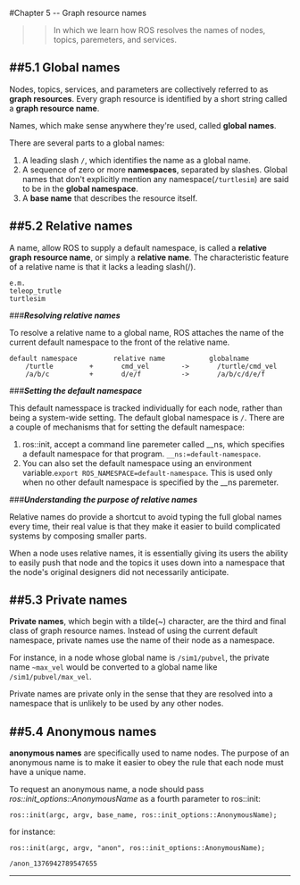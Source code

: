 #Chapter 5 -- Graph resource names
>> In which we learn how ROS resolves the names of nodes, topics, paremeters, and services.

##5.1 Global names
---
Nodes, topics, services, and parameters are collectively referred to as **graph resources**. Every graph resource is identified by a short string called a **graph resource name**.

Names, which make sense anywhere they're used, called **global names**.

There are several parts to a global names:

1. A leading slash `/`, which identifies the name as a global name.
2. A sequence of zero or more **namespaces**, separated by slashes. Global names that don't explicitly mention any namespace(`/turtlesim`) are said to be in the **global namespace**.
3. A **base name** that describes the resource itself.

##5.2 Relative names
---
A name, allow ROS to supply a default namespace, is called a **relative graph resource name**, or simply a **relative name**. The characteristic feature of a relative name is that it lacks a leading slash(/).
```
e.m.
teleop_trutle
turtlesim
```
###**_Resolving relative names_**

To resolve a relative name to a global name, ROS attaches the name of the current default namespace to the front of the relative name.
```
default namespace         relative name           globalname
    /turtle         +       cmd_vel        ->       /turtle/cmd_vel
    /a/b/c          +       d/e/f          ->       /a/b/c/d/e/f
```
###**_Setting the default namespace_**

This default namesspace is tracked individually for each node, rather than being a system-wide setting. The default global namespace is `/`. There are a couple of mechanisms that for setting the default namespace:

1. ros::init, accept a command line paremeter called __ns, which specifies a default namespace for that program. `__ns:=default-namespace`.
2. You can also set the default namespace using an environment variable.`export ROS_NAMESPACE=default-namespace`. This is used only when no other default namespace is specified by the __ns paremeter.

###**_Understanding the purpose of relative names_**

Relative names do provide a shortcut to avoid typing the full global names every time, their real value is that they make it easier to build complicated systems by composing smaller parts.

When a node uses relative names, it is essentially giving its users the ability to easily push that node and the topics it uses down into a namespace that the node's original designers did not necessarily anticipate.

##5.3 Private names
---
**Private names**, which begin with a tilde(~) character, are the third and final class of graph resource names. Instead of using the current default namespace, private names use the name of their node as a namespace.

For instance, in a node whose global name is `/sim1/pubvel`, the private name `~max_vel` would be converted to a global name like `/sim1/pubvel/max_vel`.

Private names are private only in the sense that they are resolved into a namespace that is unlikely to be used by any other nodes.

##5.4 Anonymous names
---
**anonymous names** are specifically used to name nodes. The purpose of an anonymous name is to make it easier to obey the rule that each node must have a unique name.

To request an anonymous name, a node should pass *ros::init_options::AnonymousName* as a fourth parameter to ros::init:
```
ros::init(argc, argv, base_name, ros::init_options::AnonymousName);
```
for instance:
```
ros::init(argc, argv, "anon", ros::init_options::AnonymousName);

/anon_1376942789547655
```

---
